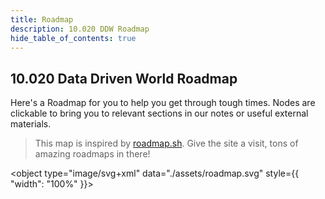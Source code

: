 ```yaml
---
title: Roadmap
description: 10.020 DDW Roadmap
hide_table_of_contents: true
---
```


## 10.020 Data Driven World Roadmap

Here's a Roadmap for you to help you get through tough times. Nodes are clickable to bring you to relevant sections in our notes or useful external materials.

> This map is inspired by [roadmap.sh](https://roadmap.sh). Give the site a visit, tons of amazing roadmaps in there!

<object type="image/svg+xml" data="./assets/roadmap.svg" style={{ "width": "100%" }}></object>
